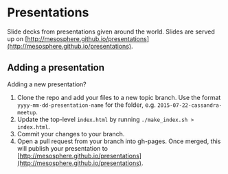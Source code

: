# Presentations
Slide decks from presentations given around the world. Slides are served up on
[http://mesosphere.github.io/presentations](http://mesosphere.github.io/presentations).

## Adding a presentation
Adding a new presentation?

  1. Clone the repo and add your files to a new topic branch. Use the format
`yyyy-mm-dd-presentation-name` for the folder, e.g.
`2015-07-22-cassandra-meetup`.
  2. Update the top-level `index.html` by running
  `./make_index.sh > index.html`.
  3. Commit your changes to your branch.
  4. Open a pull request from your branch into gh-pages. Once merged, this will
  publish your presentation to [http://mesosphere.github.io/presentations](http://mesosphere.github.io/presentations).
